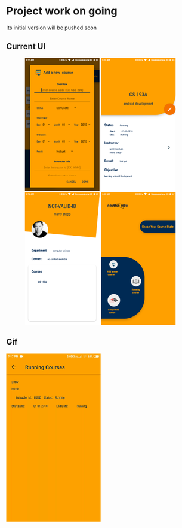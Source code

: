 # Project work on going

 Its initial version will be pushed soon

 Current UI
 --------------

 <div align="center">
  <img src ="screen_shots/sc1.png" width ="200"> <img src ="screen_shots/sc2.png" width ="200"> <img src ="screen_shots/sc3.png" width ="200"> <img src ="screen_shots/sc4.png" width ="200">
</div>

Gif
 --------------
 ![Alt Text](https://github.com/Apurba000Biswas/Course-Info/blob/master/Gif/course-info.gif)
